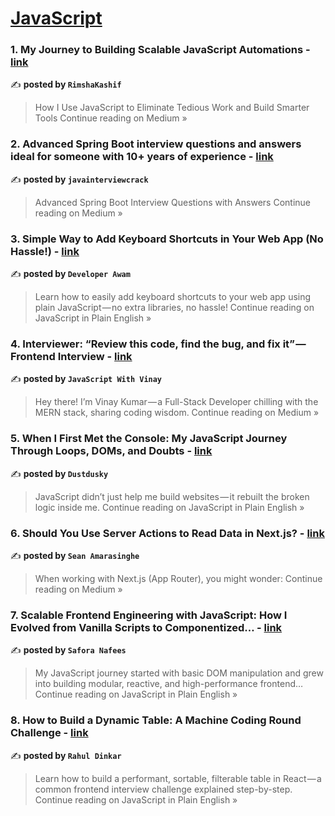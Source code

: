 
<h1><a href=https://medium.com/tag/javascript-development/recommended target="_blank" rel="noopener noreferrer">JavaScript</a></h1>
<h3>1. My Journey to Building Scalable JavaScript Automations - <a href="https://medium.com/@rimshakashif333/my-journey-to-building-scalable-javascript-automations-4aa2d327b507?source=rss------javascript_development-5" target="_blank" rel="noopener noreferrer">link</a></h3>

✍️ **posted by `RimshaKashif`**

<blockquote>How I Use JavaScript to Eliminate Tedious Work and Build Smarter Tools
Continue reading on Medium »</blockquote>

<h3>2. Advanced Spring Boot interview questions and answers ideal for someone with 10+ years of experience - <a href="https://medium.com/@niteshjn07/advanced-spring-boot-interview-questions-and-answers-ideal-for-someone-with-10-years-of-experience-39c08d27a069?source=rss------javascript_development-5" target="_blank" rel="noopener noreferrer">link</a></h3>

✍️ **posted by `javainterviewcrack`**

<blockquote>Advanced Spring Boot Interview Questions with Answers
Continue reading on Medium »</blockquote>

<h3>3. Simple Way to Add Keyboard Shortcuts in Your Web App (No Hassle!) - <a href="https://javascript.plainenglish.io/simple-way-to-add-keyboard-shortcuts-in-your-web-app-no-hassle-87ec43d12716?source=rss------javascript_development-5" target="_blank" rel="noopener noreferrer">link</a></h3>

✍️ **posted by `Developer Awam`**

<blockquote>Learn how to easily add keyboard shortcuts to your web app using plain JavaScript — no extra libraries, no hassle!
Continue reading on JavaScript in Plain English »</blockquote>

<h3>4. Interviewer: “Review this code, find the bug, and fix it” — Frontend Interview - <a href="https://medium.com/@javaScriptwithvinay/interviewer-review-this-code-find-the-bug-and-fix-it-frontend-interview-3d794785bb64?source=rss------javascript_development-5" target="_blank" rel="noopener noreferrer">link</a></h3>

✍️ **posted by `JavaScript With Vinay`**

<blockquote>Hey there! I’m Vinay Kumar — a Full-Stack Developer chilling with the MERN stack, sharing coding wisdom.
Continue reading on Medium »</blockquote>

<h3>5. When I First Met the Console: My JavaScript Journey Through Loops, DOMs, and Doubts - <a href="https://javascript.plainenglish.io/when-i-first-met-the-console-my-javascript-journey-through-loops-doms-and-doubts-57482642ac8b?source=rss------javascript_development-5" target="_blank" rel="noopener noreferrer">link</a></h3>

✍️ **posted by `Dustdusky`**

<blockquote>JavaScript didn’t just help me build websites — it rebuilt the broken logic inside me.
Continue reading on JavaScript in Plain English »</blockquote>

<h3>6. Should You Use Server Actions to Read Data in Next.js? - <a href="https://medium.com/@szaranger/should-you-use-server-actions-to-read-data-in-next-js-11ea01491480?source=rss------javascript_development-5" target="_blank" rel="noopener noreferrer">link</a></h3>

✍️ **posted by `Sean Amarasinghe`**

<blockquote>When working with Next.js (App Router), you might wonder:
Continue reading on Medium »</blockquote>

<h3>7. Scalable Frontend Engineering with JavaScript: How I Evolved from Vanilla Scripts to Componentized… - <a href="https://javascript.plainenglish.io/scalable-frontend-engineering-with-javascript-how-i-evolved-from-vanilla-scripts-to-componentized-d77d27bdd38b?source=rss------javascript_development-5" target="_blank" rel="noopener noreferrer">link</a></h3>

✍️ **posted by `Safora Nafees`**

<blockquote>My JavaScript journey started with basic DOM manipulation and grew into building modular, reactive, and high-performance frontend…
Continue reading on JavaScript in Plain English »</blockquote>

<h3>8. How to Build a Dynamic Table: A Machine Coding Round Challenge - <a href="https://javascript.plainenglish.io/how-to-build-a-dynamic-table-a-machine-coding-round-challenge-7f36d8409129?source=rss------javascript_development-5" target="_blank" rel="noopener noreferrer">link</a></h3>

✍️ **posted by `Rahul Dinkar`**

<blockquote>Learn how to build a performant, sortable, filterable table in React — a common frontend interview challenge explained step-by-step.
Continue reading on JavaScript in Plain English »</blockquote>

